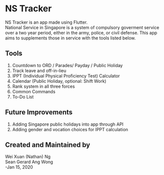 # NS Tracker

NS Tracker is an app made using Flutter.\
National Service in Singapore is a system of compulsory goverment service over a two year period, either in the army, police, or civil defense.
This app aims to supplements those in service with the tools listed below.

## Tools
1. Countdown to ORD / Parades/  Payday / Public Holiday
2. Track leave and off-in-lieu
3. IPPT (Individual Physical Proficiency Test) Calculator
4. Calendar (Public Holiday, optional: Shift Work)
5. Rank system in all three forces
6. Common Commands
7. To-Do List

## Future Improvements
1. Adding Singapore public holidays into app through API
2. Adding gender and vocation choices for IPPT calculation

## Created and Maintained by
Wei Xuan (Nathan) Ng\
Sean Gerard Ang Wong\
-Jan 15, 2020
